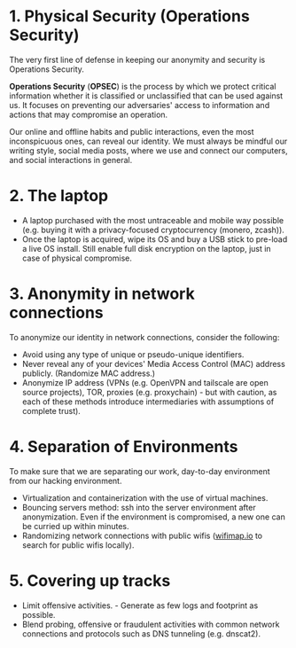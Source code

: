 # 1. Physical Security (Operations Security)
The very first line of defense in keeping our anonymity and security is Operations Security.

**Operations Security** (**OPSEC**) is the process by which we protect critical information whether it is classified or unclassified that can be used against us. It focuses on preventing our adversaries' access to information and actions that may compromise an operation.

Our online and offline habits and public interactions, even the most inconspicuous ones, can reveal our identity. We must always be mindful our writing style, social media posts, where we use and connect our computers, and social interactions in general.

# 2. The laptop
- A laptop purchased with the most untraceable and mobile way possible (e.g. buying it with a privacy-focused cryptocurrency (monero, zcash)).
- Once the laptop is acquired, wipe its OS and buy a USB stick to pre-load a live OS install. Still enable full disk encryption on the laptop, just in case of physical compromise.

# 3. Anonymity in network connections
To anonymize our identity in network connections, consider the following:
- Avoid using any type of unique or pseudo-unique identifiers.
- Never reveal any of your devices' Media Access Control (MAC) address publicly. (Randomize MAC address.)
- Anonymize IP address (VPNs (e.g. OpenVPN and tailscale are open source projects), TOR, proxies (e.g. proxychain) - but with caution, as each of these methods introduce intermediaries with assumptions of complete trust).

# 4. Separation of Environments
To make sure that we are separating our work, day-to-day environment from our hacking environment.
- Virtualization and containerization with the use of virtual machines.
- Bouncing servers method: ssh into the server environment after anonymization. Even if the environment is compromised, a new one can be curried up within minutes.
- Randomizing network connections with public wifis ([wifimap.io](https://www.wifimap.io) to search for public wifis locally).

# 5. Covering up tracks
- Limit offensive activities. - Generate as few logs and footprint as possible.
- Blend probing, offensive or fraudulent activities with common network connections and protocols such as DNS tunneling (e.g. dnscat2).